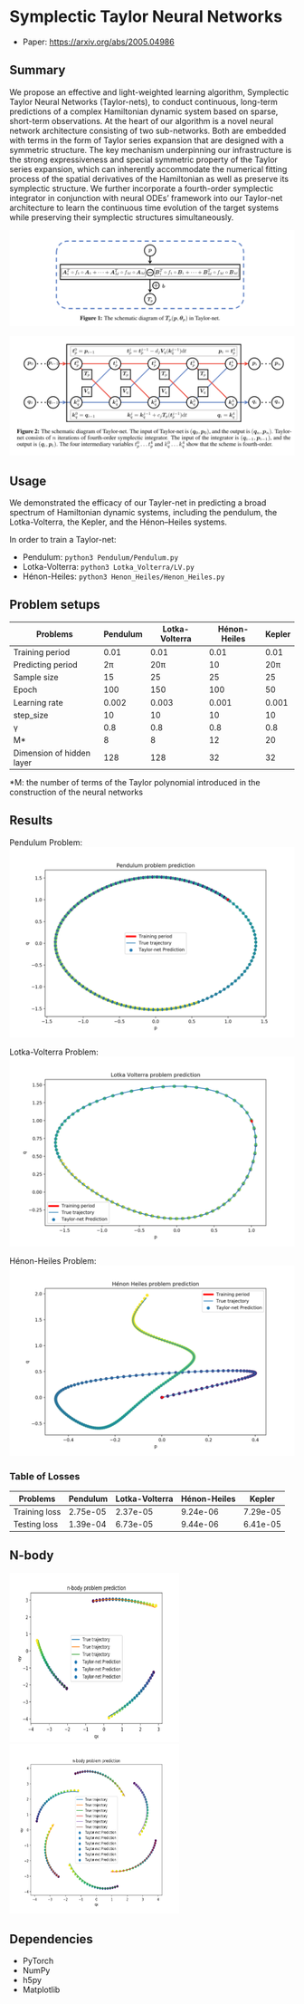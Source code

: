 # Symplectic Taylor Neural Networks
* Paper: https://arxiv.org/abs/2005.04986
## Summary
We propose an effective and light-weighted learning algorithm, Symplectic Taylor Neural Networks (Taylor-nets), to conduct continuous, long-term predictions of a complex Hamiltonian dynamic system based on sparse, short-term observations. At the heart of our algorithm is a novel neural network architecture consisting of two sub-networks. Both are embedded with terms in the form of Taylor series expansion that are designed with a symmetric structure. The key mechanism underpinning our infrastructure is the strong expressiveness and special symmetric property of the Taylor series expansion, which can inherently accommodate the numerical fitting process of the spatial derivatives of the Hamiltonian as well as preserve its symplectic structure. We further incorporate a fourth-order symplectic integrator in conjunction with neural ODEs’ framework into our Taylor-net architecture to learn the continuous time evolution of the target systems while preserving their symplectic structures simultaneously. 

![](https://github.com/ytong6/Taylor-net/blob/master/Figures/net2.png)

![](https://github.com/ytong6/Taylor-net/blob/master/Figures/net.png)







## Usage
We demonstrated the efficacy of our Tayler-net in predicting a broad spectrum of Hamiltonian dynamic systems, including the pendulum, the Lotka-Volterra, the Kepler, and the Hénon–Heiles systems.

In order to train a Taylor-net:
* Pendulum: `python3 Pendulum/Pendulum.py`
* Lotka-Volterra: `python3 Lotka_Volterra/LV.py`
* Hénon-Heiles: `python3 Henon_Heiles/Henon_Heiles.py`

## Problem setups

| Problems      | Pendulum      | Lotka-Volterra| Hénon-Heiles | Kepler |
| ------------- | ------------- | ------------- |------------- |------------- |
| Training period | 0.01  | 0.01  | 0.01  | 0.01 |
| Predicting period | 2&pi;  | 20&pi;  | 10  | 20&pi;  |
| Sample size  | 15  | 25  | 25  | 25  |
| Epoch  | 100  | 150  | 100  | 50  |
| Learning rate  | 0.002  | 0.003  | 0.001  | 0.001  |
| step\_size  | 10  | 10  | 10  | 10  |
| &gamma;  | 0.8  | 0.8  | 0.8  | 0.8  |
| M*  | 8  | 8  | 12  | 20  |
| Dimension of hidden layer  | 128  | 128  | 32  | 32  |

*M: the number of terms of the Taylor polynomial introduced in the construction of the neural networks

## Results

Pendulum Problem:
![](https://github.com/ytong6/Taylor-net/blob/master/Figures/Figure_Pend.png)

Lotka-Volterra Problem:
![](https://github.com/ytong6/Taylor-net/blob/master/Figures/Figure_LV.png)

Hénon-Heiles Problem:
![](https://github.com/ytong6/Taylor-net/blob/master/Figures/Figure_HH.png)

### Table of Losses
| Problems      | Pendulum      | Lotka-Volterra| Hénon-Heiles | Kepler |
| ------------- | ------------- | ------------- |------------- |------------- |
| Training loss | 2.75e-05  | 2.37e-05  | 9.24e-06  | 7.29e-05 |
| Testing loss | 1.39e-04  | 6.73e-05  | 9.44e-06  | 6.41e-05  |

## N-body
   <img src="https://github.com/ytong6/Taylor-net/blob/master/Figures/n_body2.png" alt="3bodies" width="300" height="300"> <img src="https://github.com/ytong6/Taylor-net/blob/master/Figures/n_body1.png" alt="6bodies" width="300" height="300">


## Dependencies
* PyTorch
* NumPy
* h5py
* Matplotlib